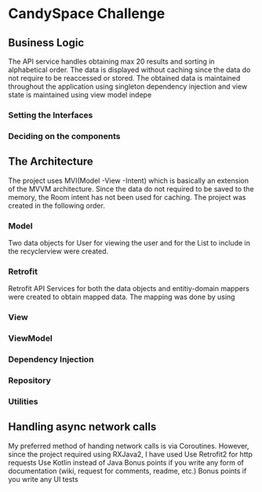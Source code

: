 # CandySpace Challenge
## Business Logic
The API service handles obtaining max 20 results and sorting in alphabetical order. The data is displayed without caching since the data do not require to be reaccessed or stored. The obtained data is maintained throughout the application using singleton dependency injection and view state is maintained using view model indepe
### Setting the Interfaces
### Deciding on the components
## The Architecture 
The project uses MVI(Model -View -Intent) which is basically an extension of the MVVM architecture. Since the data do not required to be saved to the memory, the Room intent has not been used for caching. The project was created in the following order.

### Model
Two data objects for User for viewing the user and for the List to include in the recyclerview were created.
### Retrofit
Retrofit API Services for both the data objects and entitiy-domain mappers were created to obtain mapped data. The mapping was done by using 
### View
### ViewModel
### Dependency Injection
### Repository

### Utilities
## Handling async network calls
My preferred method of handing network calls is via Coroutines. However, since the project required using RXJava2, I have used 
Use Retrofit2 for http requests
Use Kotlin instead of Java
Bonus points if you write any form of documentation (wiki, request for comments, readme, etc.)
Bonus points if you write any UI tests
